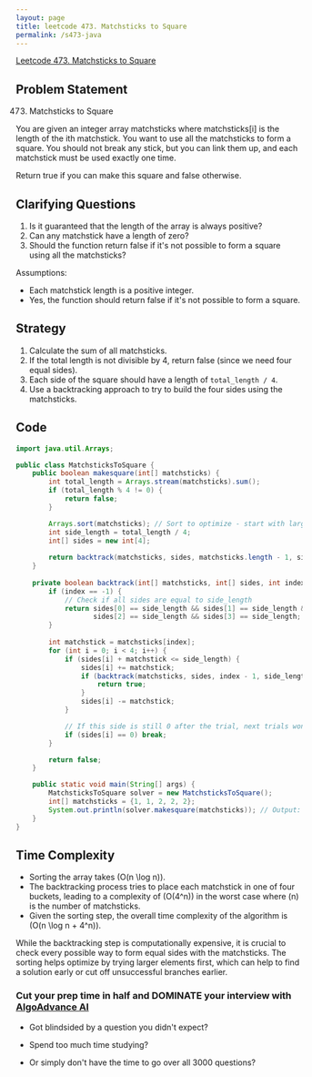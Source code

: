 ```yaml
---
layout: page
title: leetcode 473. Matchsticks to Square
permalink: /s473-java
---
```

[Leetcode 473. Matchsticks to Square](https://algoadvance.github.io/algoadvance/l473)
## Problem Statement

473. Matchsticks to Square

You are given an integer array matchsticks where matchsticks[i] is the length of the ith matchstick. You want to use all the matchsticks to form a square. You should not break any stick, but you can link them up, and each matchstick must be used exactly one time.

Return true if you can make this square and false otherwise.

## Clarifying Questions
1. Is it guaranteed that the length of the array is always positive?
2. Can any matchstick have a length of zero?
3. Should the function return false if it's not possible to form a square using all the matchsticks?

Assumptions:
- Each matchstick length is a positive integer.
- Yes, the function should return false if it's not possible to form a square.

## Strategy
1. Calculate the sum of all matchsticks.
2. If the total length is not divisible by 4, return false (since we need four equal sides).
3. Each side of the square should have a length of `total_length / 4`.
4. Use a backtracking approach to try to build the four sides using the matchsticks.

## Code

```java
import java.util.Arrays;

public class MatchsticksToSquare {
    public boolean makesquare(int[] matchsticks) {
        int total_length = Arrays.stream(matchsticks).sum();
        if (total_length % 4 != 0) {
            return false;
        }

        Arrays.sort(matchsticks); // Sort to optimize - start with larger elements
        int side_length = total_length / 4;
        int[] sides = new int[4];
        
        return backtrack(matchsticks, sides, matchsticks.length - 1, side_length);
    }
    
    private boolean backtrack(int[] matchsticks, int[] sides, int index, int side_length) {
        if (index == -1) {
            // Check if all sides are equal to side_length
            return sides[0] == side_length && sides[1] == side_length &&
                   sides[2] == side_length && sides[3] == side_length;
        }
        
        int matchstick = matchsticks[index];
        for (int i = 0; i < 4; i++) {
            if (sides[i] + matchstick <= side_length) {
                sides[i] += matchstick;
                if (backtrack(matchsticks, sides, index - 1, side_length)) {
                    return true;
                }
                sides[i] -= matchstick;
            }

            // If this side is still 0 after the trial, next trials won't be different.
            if (sides[i] == 0) break;
        }

        return false;
    }

    public static void main(String[] args) {
        MatchsticksToSquare solver = new MatchsticksToSquare();
        int[] matchsticks = {1, 1, 2, 2, 2};
        System.out.println(solver.makesquare(matchsticks)); // Output: true
    }
}
```

## Time Complexity

- Sorting the array takes \(O(n \log n)\).
- The backtracking process tries to place each matchstick in one of four buckets, leading to a complexity of \(O(4^n)\) in the worst case where \(n\) is the number of matchsticks.
- Given the sorting step, the overall time complexity of the algorithm is \(O(n \log n + 4^n)\).

While the backtracking step is computationally expensive, it is crucial to check every possible way to form equal sides with the matchsticks. The sorting helps optimize by trying larger elements first, which can help to find a solution early or cut off unsuccessful branches earlier.


### Cut your prep time in half and DOMINATE your interview with [AlgoAdvance AI](https://algoAdvance.com)

- Got blindsided by a question you didn't expect?

- Spend too much time studying?

- Or simply don't have the time to go over all 3000 questions?

